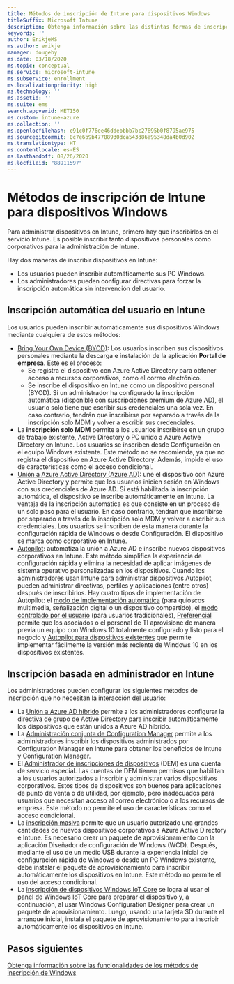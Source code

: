 ```yaml
---
title: Métodos de inscripción de Intune para dispositivos Windows
titleSuffix: Microsoft Intune
description: Obtenga información sobre las distintas formas de inscripción de dispositivos Windows en Intune.
keywords: ''
author: ErikjeMS
ms.author: erikje
manager: dougeby
ms.date: 03/18/2020
ms.topic: conceptual
ms.service: microsoft-intune
ms.subservice: enrollment
ms.localizationpriority: high
ms.technology: ''
ms.assetid: ''
ms.suite: ems
search.appverid: MET150
ms.custom: intune-azure
ms.collection: ''
ms.openlocfilehash: c91c0f776ee46ddebbbb7bc27895b0f8795ae975
ms.sourcegitcommit: 0c7e6b9b47788930dca543d86a95348da4b0d902
ms.translationtype: HT
ms.contentlocale: es-ES
ms.lasthandoff: 08/26/2020
ms.locfileid: "88911597"
---
```

# <a name="intune-enrollment-methods-for-windows-devices"></a>Métodos de inscripción de Intune para dispositivos Windows

Para administrar dispositivos en Intune, primero hay que inscribirlos en el servicio Intune. Es posible inscribir tanto dispositivos personales como corporativos para la administración de Intune. 

Hay dos maneras de inscribir dispositivos en Intune:
- Los usuarios pueden inscribir automáticamente sus PC Windows. 
- Los administradores pueden configurar directivas para forzar la inscripción automática sin intervención del usuario.

## <a name="user-self-enrollment-in-intune"></a>Inscripción automática del usuario en Intune

Los usuarios pueden inscribir automáticamente sus dispositivos Windows mediante cualquiera de estos métodos:

- [Bring Your Own Device (BYOD)](../user-help/enroll-windows-10-device.md): Los usuarios inscriben sus dispositivos personales mediante la descarga e instalación de la aplicación **Portal de empresa**. Este es el proceso:
  - Se registra el dispositivo con Azure Active Directory para obtener acceso a recursos corporativos, como el correo electrónico.
  - Se inscribe el dispositivo en Intune como un dispositivo personal (BYOD).
Si un administrador ha configurado la inscripción automática (disponible con suscripciones premium de Azure AD), el usuario solo tiene que escribir sus credenciales una sola vez. En caso contrario, tendrán que inscribirse por separado a través de la inscripción solo MDM y volver a escribir sus credenciales.  
- La **inscripción solo MDM** permite a los usuarios inscribirse en un grupo de trabajo existente, Active Directory o PC unido a Azure Active Directory en Intune. Los usuarios se inscriben desde Configuración en el equipo Windows existente. Este método no se recomienda, ya que no registra el dispositivo en Azure Active Directory. Además, impide el uso de características como el acceso condicional.
- [Unión a Azure Active Directory (Azure AD)](/azure/active-directory/user-help/user-help-join-device-on-network): une el dispositivo con Azure Active Directory y permite que los usuarios inicien sesión en Windows con sus credenciales de Azure AD. Si está habilitada la inscripción automática, el dispositivo se inscribe automáticamente en Intune. La ventaja de la inscripción automática es que consiste en un proceso de un solo paso para el usuario. En caso contrario, tendrán que inscribirse por separado a través de la inscripción solo MDM y volver a escribir sus credenciales. Los usuarios se inscriben de esta manera durante la configuración rápida de Windows o desde Configuración. El dispositivo se marca como corporativo en Intune.
- [Autopilot](../../autopilot/enrollment-autopilot.md): automatiza la unión a Azure AD e inscribe nuevos dispositivos corporativos en Intune. Este método simplifica la experiencia de configuración rápida y elimina la necesidad de aplicar imágenes de sistema operativo personalizadas en los dispositivos. Cuando los administradores usan Intune para administrar dispositivos Autopilot, pueden administrar directivas, perfiles y aplicaciones (entre otros) después de inscribirlos.  Hay cuatro tipos de implementación de Autopilot: el [modo de implementación automática](/windows/deployment/windows-autopilot/self-deploying) (para quioscos multimedia, señalización digital o un dispositivo compartido), el [modo controlado por el usuario](/windows/deployment/windows-autopilot/user-driven) (para usuarios tradicionales), [Preferencial](/windows/deployment/windows-autopilot/white-glove) permite que los asociados o el personal de TI aprovisione de manera previa un equipo con Windows 10 totalmente configurado y listo para el negocio y [Autopilot para dispositivos existentes](/windows/deployment/windows-autopilot/existing-devices) que permite implementar fácilmente la versión más reciente de Windows 10 en los dispositivos existentes.

## <a name="administrator-based-enrollment-in-intune"></a>Inscripción basada en administrador en Intune

Los administradores pueden configurar los siguientes métodos de inscripción que no necesitan la interacción del usuario:

- La [Unión a Azure AD híbrido](/windows/client-management/mdm/enroll-a-windows-10-device-automatically-using-group-policy) permite a los administradores configurar la directiva de grupo de Active Directory para inscribir automáticamente los dispositivos que están unidos a Azure AD híbrido.
- La [Administración conjunta de Configuration Manager](/configmgr/comanage/overview) permite a los administradores inscribir los dispositivos administrados por Configuration Manager en Intune para obtener los beneficios de Intune y Configuration Manager.
- El [Administrador de inscripciones de dispositivos](device-enrollment-manager-enroll.md) (DEM) es una cuenta de servicio especial. Las cuentas de DEM tienen permisos que habilitan a los usuarios autorizados a inscribir y administrar varios dispositivos corporativos. Estos tipos de dispositivos son buenos para aplicaciones de punto de venta o de utilidad, por ejemplo, pero inadecuados para usuarios que necesitan acceso al correo electrónico o a los recursos de empresa. Este método no permite el uso de características como el acceso condicional. 
- La [inscripción masiva](windows-bulk-enroll.md) permite que un usuario autorizado una grandes cantidades de nuevos dispositivos corporativos a Azure Active Directory e Intune. Es necesario crear un paquete de aprovisionamiento con la aplicación Diseñador de configuración de Windows (WCD). Después, mediante el uso de un medio USB durante la experiencia inicial de configuración rápida de Windows o desde un PC Windows existente, debe instalar el paquete de aprovisionamiento para inscribir automáticamente los dispositivos en Intune. Este método no permite el uso del acceso condicional.
- La [inscripción de dispositivos Windows IoT Core](/windows/iot-core/manage-your-device/intunedeviceenrollment) se logra al usar el panel de Windows IoT Core para preparar el dispositivo y, a continuación, al usar Windows Configuration Designer para crear un paquete de aprovisionamiento. Luego, usando una tarjeta SD durante el arranque inicial, instala el paquete de aprovisionamiento para inscribir automáticamente los dispositivos en Intune.

## <a name="next-steps"></a>Pasos siguientes

[Obtenga información sobre las funcionalidades de los métodos de inscripción de Windows](enrollment-method-capab.md)